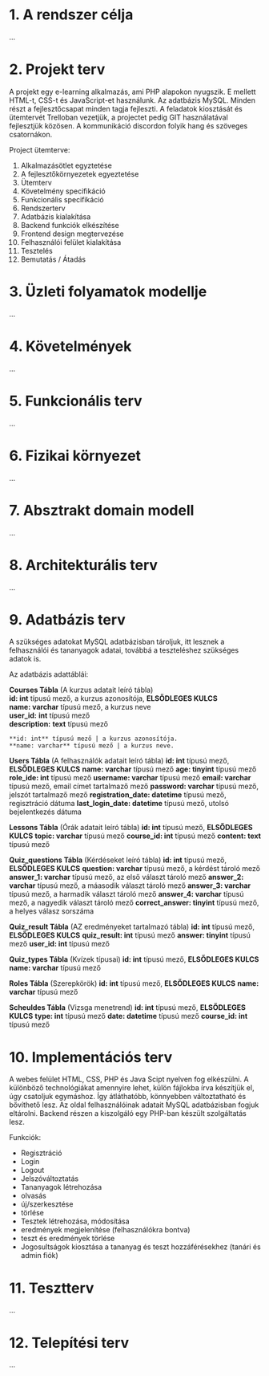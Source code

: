 # 1. A rendszer célja

...

# 2. Projekt terv

A projekt egy e-learning alkalmazás, ami PHP alapokon nyugszik. E mellett HTML-t, CSS-t és JavaScript-et használunk. Az adatbázis MySQL. Minden részt a fejlesztőcsapat minden tagja fejleszti. 
A feladatok kiosztását és ütemtervét Trelloban vezetjük, a projectet pedig GIT használatával fejlesztjük közösen. A kommunikáció discordon folyik hang és szöveges csatornákon. 

Project ütemterve:

1. Alkalmazásötlet egyztetése
2. A fejlesztőkörnyezetek egyeztetése
3. Ütemterv
4. Követelmény specifikáció
5. Funkcionális specifikáció
6. Rendszerterv
7. Adatbázis kialakítása
8. Backend funkciók elkészítése
9. Frontend design megtervezése
10. Felhasználói felület kialakítása
11. Tesztelés
12. Bemutatás / Átadás

# 3. Üzleti folyamatok modellje

...

# 4. Követelmények

...

# 5. Funkcionális terv

...

# 6. Fizikai környezet

...

# 7. Absztrakt domain modell

...

# 8. Architekturális terv

...

# 9. Adatbázis terv

A szükséges adatokat MySQL adatbázisban tároljuk, itt lesznek a felhasználói és tananyagok adatai, továbbá a teszteléshez szükséges adatok is.

Az adatbázis adattáblái:


**Courses Tábla** (A kurzus adatait leíró tábla)<br>
    **id: int** típusú mező, a kurzus azonosítója, **ELSŐDLEGES KULCS**<br>
    **name: varchar** típusú mező, a kurzus neve<br>
    **user_id:** **int** típusú mező<br>
    **description:** **text** típusú mező<br>
    
    **id: int** típusú mező | a kurzus azonosítója.
    **name: varchar** típusú mező | a kurzus neve.

**Users Tábla** (A felhasználók adatait leíró tábla)
    **id: int** típusú mező, **ELSŐDLEGES KULCS**
    **name: varchar** típusú mező
    **age: tinyint** típusú mező
    **role_ide: int** típusú mező
    **username: varchar** típusú mező
    **email: varchar** típusú mező, email címet tartalmaző mező
    **password: varchar** típusú mező, jelszót tartalmaző mező
    **registration_date: datetime** típusú mező, regisztráció dátuma
    **last_login_date: datetime** típusú mező, utolsó bejelentkezés dátuma

**Lessons Tábla** (Órák adatait leíró tábla)
    **id: int** típusú mező, **ELSŐDLEGES KULCS**
    **topic: varchar** típusú mező
    **course_id: int** típusú mező
    **content: text** típusú mező

**Quiz_questions Tábla** (Kérdéseket leíró tábla)
    **id: int** típusú mező, **ELSŐDLEGES KULCS**
    **question: varchar** típusú mező, a kérdést tároló mező
    **answer_1: varchar** típusú mező, az első választ tároló mező
    **answer_2: varchar** típusú mező, a máasodik választ tároló mező
    **answer_3: varchar** típusú mező, a harmadik választ tároló mező
    **answer_4: varchar** típusú mező, a nagyedik választ tároló mező
    **correct_answer: tinyint** típusú mező, a helyes válasz sorszáma

**Quiz_result Tábla** (AZ eredményeket tartalmazó tábla)
    **id: int** típusú mező, **ELSŐDLEGES KULCS**
    **quiz_result: int** típusú mező
    **answer: tinyint** típusú mező
    **user_id: int** típusú mező

**Quiz_types Tábla** (Kvízek típusai)
    **id: int** típusú mező, **ELSŐDLEGES KULCS**
    **name: varchar** típusú mező

**Roles Tábla** (Szerepkörök)
    **id: int** típusú mező, **ELSŐDLEGES KULCS**
    **name: varchar** típusú mező

**Scheuldes Tábla** (Vizsga menetrend)
    **id: int** típusú mező, **ELSŐDLEGES KULCS**
    **type: int** típusú mező
    **date: datetime** típusú mező
    **course_id: int** típusú mező



# 10. Implementációs terv

A webes felület HTML, CSS, PHP és Java Scipt nyelven fog elkészülni. A különböző technológiákat amennyire lehet, külön fájlokba írva készítjük el, úgy csatoljuk egymáshoz. Így átláthatóbb, könnyebben változtatható és bővíthető lesz. Az oldal felhasználóinak adatait MySQL adatbázisban fogjuk eltárolni. Backend részen a kiszolgáló egy PHP-ban készült szolgáltatás lesz.

Funkciók:

- Regisztráció
- Login
- Logout
- Jelszóváltoztatás
- Tananyagok létrehozása
- olvasás
- új/szerkesztése
- törlése
- Tesztek létrehozása, módosítása
- eredmények megjelenítése (felhasználókra bontva)
- teszt és eredmények törlése
- Jogosultságok kiosztása a tananyag és teszt hozzáférésekhez (tanári és admin fiók)

# 11. Tesztterv

...

# 12. Telepítési terv

...
